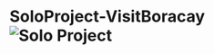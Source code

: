 # SoloProject-VisitBoracay![Solo Project](https://user-images.githubusercontent.com/111684939/188316595-3369974b-3201-4744-9551-77597627cd52.png)
